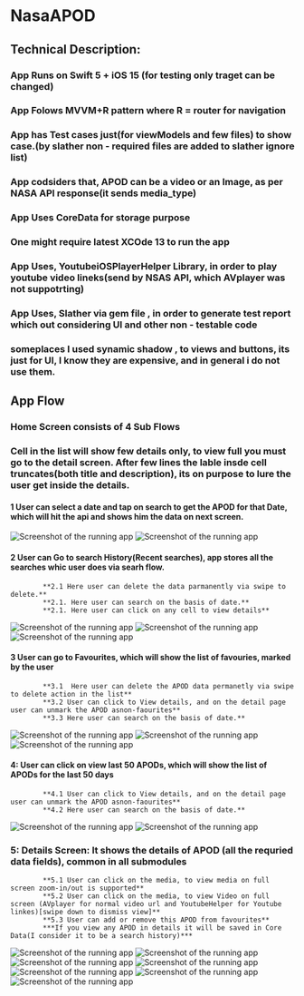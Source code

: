 # NasaAPOD

## Technical Description:

### App Runs on Swift 5 + iOS 15 (for testing only traget can be changed) 
### App Folows MVVM+R pattern where R = router for navigation
### App has Test cases just(for viewModels and few files) to show case.(by slather non - required files are added to slather ignore list)
### App codsiders that, APOD can be a video or an Image, as per NASA API response(it sends media_type)
### App Uses CoreData for storage purpose
### One might require latest XCOde 13 to run the app
### App Uses, **YoutubeiOSPlayerHelper** Library, in order to play youtube video lineks(send by NSAS API, which AVplayer was not suppotrting)
### App Uses, **Slather via gem file** , in order to generate test report which out considering UI and other non - testable code
### someplaces I used synamic shadow , to views and buttons, its just for UI, I know they are expensive, and in general i do not use them.

## App Flow
### Home Screen consists of 4 Sub Flows
### Cell in the list will show few details only, to view full you must go to the detail screen. After few lines the lable insde cell truncates(both title and description), its on purpose to lure the user get inside the details.
#### 1 User can select a date and tap on search to get the APOD for that Date, which will hit the api and shows him the data on next screen.
![Screenshot of the running app](home.png)
![Screenshot of the running app](homeDate.png)

#### 2 User can Go to search History(Recent searches), app stores all the searches whic user does via searh flow. 
            **2.1 Here user can delete the data parmanently via swipe to delete.**
            **2.1. Here user can search on the basis of date.**
            **2.1. Here user can click on any cell to view details**
![Screenshot of the running app](recentSearches.png)
![Screenshot of the running app](historyEmpty.png)
![Screenshot of the running app](search.png)

#### 3 User can go to Favourites, which will show the list of favouries, marked by the user
            **3.1  Here user can delete the APOD data permanetly via swipe to delete action in the list**
            **3.2 User can click to View details, and on the detail page user can unmark the APOD asnon-faourites**
            **3.3 Here user can search on the basis of date.**
![Screenshot of the running app](Favourites.png)
![Screenshot of the running app](favouritesEmpty.png)
![Screenshot of the running app](Swipe.png)

#### 4: User can click on view last 50 APODs, which will show the list of APODs for the last 50 days
            **4.1 User can click to View details, and on the detail page user can unmark the APOD asnon-faourites**
            **4.2 Here user can search on the basis of date.**
![Screenshot of the running app](last50.png)
![Screenshot of the running app](last50Search.png)

### 5: Details Screen: It shows the details of APOD (all the requried data fields), common in all submodules
            **5.1 User can click on the media, to view media on full screen zoom-in/out is supported** 
            **5.2 User can click on the media, to view Video on full screen (AVplayer for normal video url and YoutubeHelper for Youtube linkes)[swipe down to dismiss view]** 
            **5.3 User can add or remove this APOD from favourites**
            ***If you view any APOD in details it will be saved in Core Data(I consider it to be a search history)***
![Screenshot of the running app](detailsImage.png)
![Screenshot of the running app](detailsViewVideo.png)
![Screenshot of the running app](AddedToFavourites.png)
![Screenshot of the running app](videoPlaceholder.png)
![Screenshot of the running app](ImagePreview.png)
![Screenshot of the running app](DetailsWithPlaceholder.png)
![Screenshot of the running app](detailsViewRemoveFavs.png)
